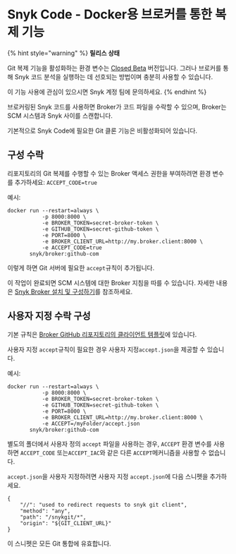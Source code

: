 # Snyk Code - Docker용 브로커를 통한 복제 기능

{% hint style="warning" %}
**릴리스 상태**

Git 복제 기능을 활성화하는 환경 변수는 [Closed Beta](../../../../getting-started/snyk-release-process.md) 버전입니다. 그러나 브로커를 통해 Snyk 코드 분석을 실행하는 데 선호되는 방법이며 충분히 사용할 수 있습니다.&#x20;

이 기능 사용에 관심이 있으시면 Snyk 계정 팀에 문의하세요.
{% endhint %}

브로커링된 Snyk 코드를 사용하면 Broker가 코드 파일을 수락할 수 있으며, Broker는 SCM 시스템과 Snyk 사이를 스캔합니다.

기본적으로 Snyk Code에 필요한 Git 클론 기능은 비활성화되어 있습니다.

## 구성 수락

리포지토리의 Git 복제를 수행할 수 있는 Broker 액세스 권한을 부여하려면 환경 변수를 추가하세요: `ACCEPT_CODE=true`

예시:

```
docker run --restart=always \
           -p 8000:8000 \
           -e BROKER_TOKEN=secret-broker-token \
           -e GITHUB_TOKEN=secret-github-token \
           -e PORT=8000 \
           -e BROKER_CLIENT_URL=http://my.broker.client:8000 \
           -e ACCEPT_CODE=true
       snyk/broker:github-com
```

이렇게 하면 Git 서버에 필요한 `accept`규칙이 추가됩니다.

이 작업이 완료되면 SCM 시스템에 대한 Broker 지침을 따를 수 있습니다. 자세한 내용은 [Snyk Broker 설치 및 구성하기](../)를 참조하세요.

## 사용자 지정 수락 구성

기본 규칙은 [Broker GitHub 리포지토리의 클라이언트 템플릿](https://github.com/snyk/broker/tree/master/client-templates)에 있습니다.

사용자 지정 `accept`규칙이 필요한 경우 사용자 지정`accept.json`을 제공할 수 있습니다.

예시:

```console
docker run --restart=always \
           -p 8000:8000 \
           -e BROKER_TOKEN=secret-broker-token \
           -e GITHUB_TOKEN=secret-github-token \
           -e PORT=8000 \
           -e BROKER_CLIENT_URL=http://my.broker.client:8000 \
           -e ACCEPT=/myFolder/accept.json
       snyk/broker:github-com
```

별도의 폴더에서 사용자 정의 `accept` 파일을 사용하는 경우,  `ACCEPT` 환경 변수를 사용하면 `ACCEPT_CODE` 또는`ACCEPT_IAC`와 같은 다른 `ACCEPT`메커니즘을 사용할 수 없습니다.

`accept.json`을 사용자 지정하려면 사용자 지정 `accept.json`에 다음 스니펫을 추가하세요.

```
{
    "//": "used to redirect requests to snyk git client",
    "method": "any",
    "path": "/snykgit/*",
    "origin": "${GIT_CLIENT_URL}"
}
```

이 스니펫은 모든 Git 통합에 유효합니다.
